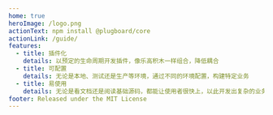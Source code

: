 ```yaml
---
home: true
heroImage: /logo.png
actionText: npm install @plugboard/core
actionLink: /guide/
features:
  - title: 插件化
    details: 以预定的生命周期开发插件，像乐高积木一样组合，降低耦合
  - title: 可配置
    details: 无论是本地、测试还是生产等环境，通过不同的环境配置，构建特定业务
  - title: 易使用
    details: 无论是看文档还是阅读基础源码，都能让使用者很快上，以此开发出复杂的业务
footer: Released under the MIT License
---
```

